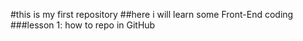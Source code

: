 #this is my first repository
##here i will learn some Front-End coding
###lesson 1:
how to repo in GitHub
